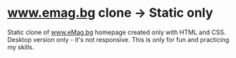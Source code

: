 # www.emag.bg clone -> Static only
Static clone of www.eMag.bg homepage created only with HTML and CSS.
Desktop version only - it's not responsive.
This is only for fun and practicing my skills.
